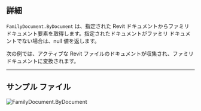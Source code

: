## 詳細
`FamilyDocument.ByDocument` は、指定された Revit ドキュメントからファミリ ドキュメント要素を取得します。指定されたドキュメントがファミリ ドキュメントでない場合は、null 値を返します。

次の例では、アクティブな Revit ファイルのドキュメントが収集され、ファミリ ドキュメントに変換されます。
___
## サンプル ファイル

![FamilyDocument.ByDocument](./Revit.Application.FamilyDocument.ByDocument_img.jpg)
